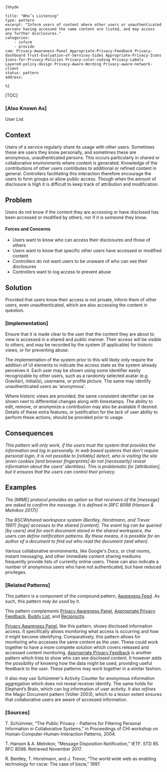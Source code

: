     {%hyde

    title: "Who’s Listening"
    type: pattern
    excerpt: "Inform users of content where other users or unauthenticated persons having accessed the same content are listed, and may access any further disclosures."
    categories:
        - inform
        - provide
    com: Privacy-Awareness-Panel Appropriate-Privacy-Feedback Privacy-dashboard Trust-Evaluation-of-Services-Sides Appropriate-Privacy-Icons Icons-for-Privacy-Policies Privacy-color-coding Privacy-Labels Layered-policy-design Privacy-Aware-Wording Privacy-aware-network-client
    status: pattern
    address:

    %}

[TOC]

### [Also Known As]
<!-- All other names the pattern is known by.-->

User List

## Context
<!-- The situations in which the pattern may apply.-->
<!-- Aspects which constrain the solution, but are not modified by it. They affect the impact of different forces.-->

Users of a service regularly share its usage with other users. Sometimes these are users they know personally, and sometimes these are anonymous, unauthenticated persons. This occurs particularly in shared or collaborative environments where content is generated. Knowledge of the contributions of other users contributes to additional or refined content in general. Controllers facilitating this interaction therefore encourage the users to form groups or allow public access. Though when the amount of disclosure is high it is difficult to keep track of attribution and modification.

## Problem
<!-- The problem a pattern addresses, including a list of forces describing why a problem might be difficult to solve.-->

Users do not know if the content they are accessing or have disclosed has been accessed or modified by others, nor if it is someone they know.

#### Forces and Concerns
<!-- Implications in this problem which affect the appropriateness of a solution, and are affected by this pattern.-->
<!-- Forces should be highly visible for easy reference, where less obvious a dedicated section is recommended.-->
- Users want to know who can access their disclosures and those of others
- Users want to know that specific other users have accessed or modified content
- Controllers do not want users to be unaware of who can see their disclosures
- Controllers want to log access to prevent abuse

## Solution
<!-- A concise description of how the pattern addresses the problem.-->

Provided that users know their access is not private, inform them of other users, even unauthenticated, which are also accessing the content in question.

<!--### [Structure]-->
<!--A detailed specification of the structural aspects of the pattern. A class diagram if applicable.-->



### [Implementation]
<!--Guidelines for implementing the pattern; code fragments; suggested PETS; policy fragments.-->

Ensure that it is made clear to the user that the content they are about to view is accessed in a shared and public manner. Their access will be visible to others, and may be recorded by the system (if applicable) for historic views, or for preventing abuse.

The implementation of the system prior to this will likely only require the addition of UI elements to indicate the access state as the system already perceives it. Each user may be shown using some identifier easily recognizable by other users, such as a randomly selected avatar (e.g. Gravitar), initial(s), username, or profile picture. The same may identify unauthenticated users as 'anonymous'.

Where historic views are provided, the same consistent identifier can be shown next to differential changes along with timestamps. The ability to edit, remove, or anonymize a contribution may also be available if desired. Details of these extra features, or justification for the lack of user ability to perform these actions, should be provided prior to usage.

## Consequences
<!--The advantages (benefits) and disadvantages (liabilities) of applying the pattern.-->

_This pattern will only work, if the users trust the system that provides the information and log in personally. In web based systems that don’t require personal login, it is not possible to [reliably] detect, who is visiting the site (even cookies [and browser fingerprints] do not [necessarily] reveal information about the users’ identities). This is problematic for [attribution], but it ensures that the users can control their privacy._

<!--### [Constraints]-->
<!-- limitations as a consequence of applying the pattern.-->



## Examples
<!--Motivational example to see how the pattern is applied.-->

_The [MIME] protocol provides an option so that receivers of the [message] are asked to confirm the message. It is defined in [RFC 8098 (Hansen & Melnikov 2017)]_

_The BSCWshared workspace system (Bentley, Horstmann, and Trevor 1997) [logs] accesses to the shared [content]. The event log can be queried [by users] and for each document stored in the shared workspace, the users can define notification patterns. By these means, it is possible for an author of a document to find out who read the document (and when)._

Various collaborative environments, like Google's Docs, or chat rooms, instant messaging, and other immediate content sharing mediums frequently provide lists of currently online users. These can also indicate a number of anonymous users who have not authenticated, but have reduced privileges.

<!--### [Known Uses]-->
<!-- Pointers to various applications of the pattern.-->



<!--## See Also-->
<!-- Any pointers to relevant information, not contained in the subfields below.-->



### [Related Patterns]
<!-- Supporting and conflicting patterns-->

This pattern is a component of the compound pattern, [Awareness Feed](Awareness-Feed). As such, this pattern _may be used_ by it.

This pattern _complements_ [Privacy Awareness Panel](Privacy-Awareness-Panel), [Appropriate Privacy Feedback](Appropriate-Privacy-Feedback), [Buddy List](Buddy-List), and [Reciprocity](Reciprocity).

[Privacy Awareness Panel](Privacy-Awareness-Panel), like this pattern, shows disclosed information access. It specifically allows monitoring what access is occurring and how it might become identifying. Comparatively, this pattern allows for monitoring who accesses the same content as the user. These could work together to have a more complete solution which covers released and accessed content monitoring. [Appropriate Privacy Feedback](Appropriate-Privacy-Feedback) is another pattern which tries to show who can see disclosed content. It however adds the possibility of knowing how the data might be used, providing useful feedback to the user. These patterns may work together in a similar fashion.

It also _may use_ Schümmer's Activity Counter for anonymous information aggregation which does not reveal receiver identify. The same holds for Elephant’s Brain, which can log information of user activity. It also _refines_ the Magic Document pattern (Volter 2003), which to a lessor extent ensures that collaborative users are aware of accessed information.

### [Sources]
<!-- References to the original source of the pattern.-->

T. Schümmer, “The Public Privacy - Patterns for Filtering Personal Information in Collaborative Systems,” in Proceedings of CHI workshop on Human-Computer-Human-Interaction Patterns, 2004.

T. Hansen & A. Melnikov, “Message Disposition Notification,” IETF. STD 85. RFC 8098. Retrieved November 2017.

R. Bentley, T. Horstmann, and J. Trevor, “The world wide web as enabling technology for cscw: The case of bscw,” 1997.

<!--## General Comments-->
<!-- Separate discussion on the pattern.-->



<!--## Tags-->
<!-- User definable descriptors for additional correlation.-->




